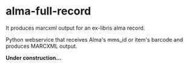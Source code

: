 # alma-full-record
It produces marcxml output for an ex-libris alma record.

Python webservice that receives Alma's mms_id or item's barcode and produces MARCXML output.

<b>Under construction...</b>
